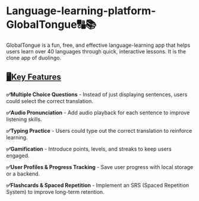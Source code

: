 # Language-learning-platform-GlobalTongue🔠📚


GlobalTongue is a fun, free, and effective language-learning app that helps users learn over 40 languages through quick, interactive lessons.
It is the clone app of duolingo.

<h2><u>🖥️Key Features</u></h2>



**✅Multiple Choice Questions** - Instead of just displaying sentences, users could select the correct translation.

**✅Audio Pronunciation** - Add audio playback for each sentence to improve listening skills.

**✅Typing Practice** - Users could type out the correct translation to reinforce learning.

**✅Gamification** - Introduce points, levels, and streaks to keep users engaged.

**✅User Profiles & Progress Tracking** - Save user progress with local storage or a backend.

**✅Flashcards & Spaced Repetition** - Implement an SRS (Spaced Repetition System) to improve long-term retention.
